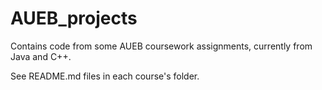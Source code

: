 # AUEB_projects
Contains code from some AUEB coursework assignments, currently from Java and C++.

See README.md files in each course's folder.
